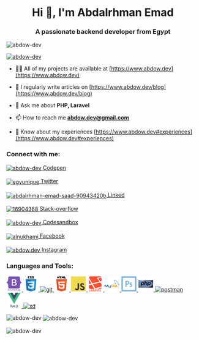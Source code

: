 <h1 align="center">Hi 👋, I'm Abdalrhman Emad</h1>
<h3 align="center">A passionate backend developer from Egypt</h3>

<p align="left"> <img src="https://komarev.com/ghpvc/?username=abdow-dev&label=Profile%20views&color=0e75b6&style=flat" alt="abdow-dev" /> </p>

<p align="left"> <a href="https://github.com/ryo-ma/github-profile-trophy"><img src="https://github-profile-trophy.vercel.app/?username=abdow-dev" alt="abdow-dev" /></a> </p>

- 👨‍💻 All of my projects are available at [https://www.abdow.dev](https://www.abdow.dev)

- 📝 I regularly write articles on [https://www.abdow.dev/blog](https://www.abdow.dev/blog)

- 💬 Ask me about **PHP, Laravel**

- 📫 How to reach me **abdow.dev@gmail.com**

- 📄 Know about my experiences [https://www.abdow.dev#experiences](https://www.abdow.dev#experiences)

<h3 align="left">Connect with me:</h3>
<p align="left">
<a href="https://codepen.io/abdow-dev" target="blank">
  <img
       align="center"
       src="https://raw.githubusercontent.com/rahuldkjain/github-profile-readme-generator/master/src/images/icons/Social/codepen.svg"
       alt="abdow-dev"
       height="30"
       width="40" />
  Codepen
</a>
  
  <br>
  <br>
  
<a href="https://twitter.com/egyunique" target="blank">
  <img
       align="center"
       src="https://raw.githubusercontent.com/rahuldkjain/github-profile-readme-generator/master/src/images/icons/Social/twitter.svg"
       alt="egyunique"
       height="30"
       width="40" />
  Twitter
</a>
  
  <br>
  <br>
  
<a href="https://linkedin.com/in/abdalrhman-emad-saad-90943420b" target="blank">
  <img
       align="center"
       src="https://raw.githubusercontent.com/rahuldkjain/github-profile-readme-generator/master/src/images/icons/Social/linked-in-alt.svg"
       alt="abdalrhman-emad-saad-90943420b"
       height="30"
       width="40" />
  Linked
</a>
  
  <br>
  <br>
  
<a href="https://stackoverflow.com/users/16904368" target="blank">
  <img
       align="center"
       src="https://raw.githubusercontent.com/rahuldkjain/github-profile-readme-generator/master/src/images/icons/Social/stack-overflow.svg"
       alt="16904368"
       height="30"
       width="40" />
  Stack-overflow
</a>
  
  <br>
  <br>
  
<a href="https://codesandbox.com/abdow-dev" target="blank">
  <img
       align="center"
       src="https://raw.githubusercontent.com/rahuldkjain/github-profile-readme-generator/master/src/images/icons/Social/codesandbox.svg"
       alt="abdow-dev"
       height="30"
       width="40" />
  Codesandbox
</a>
  
  <br>
  <br>
  
<a href="https://fb.com/alnukhami" target="blank">
  <img
       align="center"
       src="https://raw.githubusercontent.com/rahuldkjain/github-profile-readme-generator/master/src/images/icons/Social/facebook.svg"
       alt="alnukhami"
       height="30"
       width="40" />
  Facebook
</a>

  <br>
  <br>

<a href="https://instagram.com/abdow.dev" target="blank">
  <img
       align="center"
       src="https://raw.githubusercontent.com/rahuldkjain/github-profile-readme-generator/master/src/images/icons/Social/instagram.svg"
       alt="abdow.dev"
       height="30"
       width="40" />
  Instagram
</a>

</p>

<h3 align="left">Languages and Tools:</h3>
<p align="left"> <a href="https://getbootstrap.com" target="_blank" rel="noreferrer"> <img src="https://raw.githubusercontent.com/devicons/devicon/master/icons/bootstrap/bootstrap-plain-wordmark.svg" alt="bootstrap" width="40" height="40"/> </a> <a href="https://www.w3schools.com/css/" target="_blank" rel="noreferrer"> <img src="https://raw.githubusercontent.com/devicons/devicon/master/icons/css3/css3-original-wordmark.svg" alt="css3" width="40" height="40"/> </a> <a href="https://git-scm.com/" target="_blank" rel="noreferrer"> <img src="https://www.vectorlogo.zone/logos/git-scm/git-scm-icon.svg" alt="git" width="40" height="40"/> </a> <a href="https://www.w3.org/html/" target="_blank" rel="noreferrer"> <img src="https://raw.githubusercontent.com/devicons/devicon/master/icons/html5/html5-original-wordmark.svg" alt="html5" width="40" height="40"/> </a> <a href="https://developer.mozilla.org/en-US/docs/Web/JavaScript" target="_blank" rel="noreferrer"> <img src="https://raw.githubusercontent.com/devicons/devicon/master/icons/javascript/javascript-original.svg" alt="javascript" width="40" height="40"/> </a> <a href="https://laravel.com/" target="_blank" rel="noreferrer"> <img src="https://raw.githubusercontent.com/devicons/devicon/master/icons/laravel/laravel-plain-wordmark.svg" alt="laravel" width="40" height="40"/> </a> <a href="https://www.mysql.com/" target="_blank" rel="noreferrer"> <img src="https://raw.githubusercontent.com/devicons/devicon/master/icons/mysql/mysql-original-wordmark.svg" alt="mysql" width="40" height="40"/> </a> <a href="https://www.photoshop.com/en" target="_blank" rel="noreferrer"> <img src="https://raw.githubusercontent.com/devicons/devicon/master/icons/photoshop/photoshop-line.svg" alt="photoshop" width="40" height="40"/> </a> <a href="https://www.php.net" target="_blank" rel="noreferrer"> <img src="https://raw.githubusercontent.com/devicons/devicon/master/icons/php/php-original.svg" alt="php" width="40" height="40"/> </a> <a href="https://postman.com" target="_blank" rel="noreferrer"> <img src="https://www.vectorlogo.zone/logos/getpostman/getpostman-icon.svg" alt="postman" width="40" height="40"/> </a> <a href="https://vuejs.org/" target="_blank" rel="noreferrer"> <img src="https://raw.githubusercontent.com/devicons/devicon/master/icons/vuejs/vuejs-original-wordmark.svg" alt="vuejs" width="40" height="40"/> </a> <a href="https://www.adobe.com/products/xd.html" target="_blank" rel="noreferrer"> <img src="https://cdn.worldvectorlogo.com/logos/adobe-xd.svg" alt="xd" width="40" height="40"/> </a> </p>

<p><img align="left" src="https://github-readme-stats.vercel.app/api/top-langs?username=abdow-dev&show_icons=true&locale=en&layout=compact" alt="abdow-dev" /></p>

<p>&nbsp;<img align="center" src="https://github-readme-stats.vercel.app/api?username=abdow-dev&show_icons=true&locale=en" alt="abdow-dev" /></p>

<p><img align="center" src="https://github-readme-streak-stats.herokuapp.com/?user=abdow-dev&" alt="abdow-dev" /></p>

